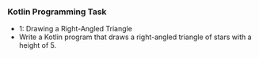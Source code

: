  ### Kotlin Programming Task
 * 1: Drawing a Right-Angled Triangle
 * Write a Kotlin program that draws a right-angled triangle of stars with a height of 5.

